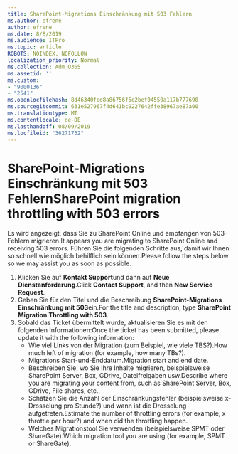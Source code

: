 ```yaml
---
title: SharePoint-Migrations Einschränkung mit 503 Fehlern
ms.author: efrene
author: efrene
ms.date: 8/8/2019
ms.audience: ITPro
ms.topic: article
ROBOTS: NOINDEX, NOFOLLOW
localization_priority: Normal
ms.collection: Adm_O365
ms.assetid: ''
ms.custom:
- "9000136"
- "2541"
ms.openlocfilehash: 8d46340fed8a86756f5e2bef04550a117b777690
ms.sourcegitcommit: 631e527967f4d641bc9227642ffe38967ae87a00
ms.translationtype: MT
ms.contentlocale: de-DE
ms.lasthandoff: 08/09/2019
ms.locfileid: "36271732"
---
```

# <a name="sharepoint-migration-throttling-with-503-errors"></a><span data-ttu-id="267a8-102">SharePoint-Migrations Einschränkung mit 503 Fehlern</span><span class="sxs-lookup"><span data-stu-id="267a8-102">SharePoint migration throttling with 503 errors</span></span>

<span data-ttu-id="267a8-103">Es wird angezeigt, dass Sie zu SharePoint Online und empfangen von 503-Fehlern migrieren.</span><span class="sxs-lookup"><span data-stu-id="267a8-103">It appears you are migrating to SharePoint Online and receiving 503 errors.</span></span> <span data-ttu-id="267a8-104">Führen Sie die folgenden Schritte aus, damit wir Ihnen so schnell wie möglich behilflich sein können.</span><span class="sxs-lookup"><span data-stu-id="267a8-104">Please follow the steps below so we may assist you as soon as possible.</span></span> 

1. <span data-ttu-id="267a8-105">Klicken Sie auf **Kontakt Support**und dann auf **Neue Dienstanforderung**.</span><span class="sxs-lookup"><span data-stu-id="267a8-105">Click **Contact Support**, and then **New Service Request**.</span></span>
2. <span data-ttu-id="267a8-106">Geben Sie für den Titel und die Beschreibung **SharePoint-Migrations Einschränkung mit 503**ein.</span><span class="sxs-lookup"><span data-stu-id="267a8-106">For the title and description, type **SharePoint Migration Throttling with 503**.</span></span>
3. <span data-ttu-id="267a8-107">Sobald das Ticket übermittelt wurde, aktualisieren Sie es mit den folgenden Informationen:</span><span class="sxs-lookup"><span data-stu-id="267a8-107">Once the ticket has been submitted, please update it with the following information:</span></span>
    - <span data-ttu-id="267a8-108">Wie viel Links von der Migration (zum Beispiel, wie viele TBS?).</span><span class="sxs-lookup"><span data-stu-id="267a8-108">How much left of migration (for example, how many TBs?).</span></span>
    - <span data-ttu-id="267a8-109">Migrations Start-und-Enddatum.</span><span class="sxs-lookup"><span data-stu-id="267a8-109">Migration start and end date.</span></span>
    - <span data-ttu-id="267a8-110">Beschreiben Sie, wo Sie Ihre Inhalte migrieren, beispielsweise SharePoint Server, Box, GDrive, Dateifreigaben usw.</span><span class="sxs-lookup"><span data-stu-id="267a8-110">Describe where you are migrating your content from, such as SharePoint Server, Box, GDrive, File shares, etc..</span></span>
    - <span data-ttu-id="267a8-111">Schätzen Sie die Anzahl der Einschränkungsfehler (beispielsweise x-Drosselung pro Stunde?) und wann ist die Drosselung aufgetreten.</span><span class="sxs-lookup"><span data-stu-id="267a8-111">Estimate the number of throttling errors (for example, x throttle per hour?) and when did the throttling happen.</span></span>
    - <span data-ttu-id="267a8-112">Welches Migrationstool Sie verwenden (beispielsweise SPMT oder ShareGate).</span><span class="sxs-lookup"><span data-stu-id="267a8-112">Which migration tool you are using (for example, SPMT or ShareGate).</span></span>



